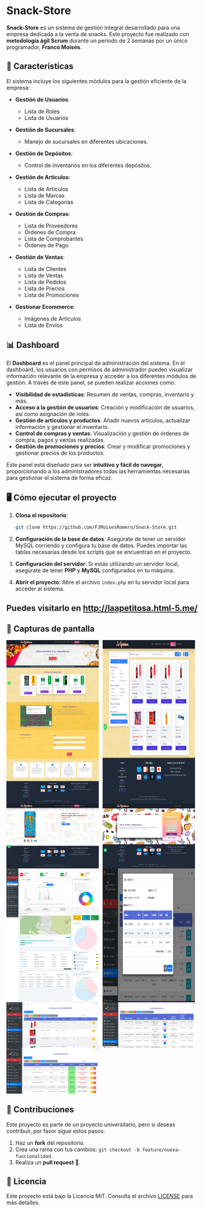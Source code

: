 # Snack-Store

**Snack-Store** es un sistema de gestión integral desarrollado para una empresa dedicada a la venta de snacks. Este proyecto fue realizado con **metodología ágil Scrum** durante un período de 2 semanas por un único programador, **Franco Moisés**.

## 🚀 Características

El sistema incluye los siguientes módulos para la gestión eficiente de la empresa:

- **Gestión de Usuarios**:
  - Lista de Roles
  - Lista de Usuarios
  
- **Gestión de Sucursales**:
  - Manejo de sucursales en diferentes ubicaciones.
  
- **Gestión de Depósitos**:
  - Control de inventarios en los diferentes depósitos.
  
- **Gestión de Artículos**:
  - Lista de Artículos
  - Lista de Marcas
  - Lista de Categorías
  
- **Gestión de Compras**:
  - Lista de Proveedores
  - Órdenes de Compra
  - Lista de Comprobantes
  - Órdenes de Pago
  
- **Gestión de Ventas**:
  - Lista de Clientes
  - Lista de Ventas
  - Lista de Pedidos
  - Lista de Precios
  - Lista de Promociones
  
- **Gestionar Ecommerce**:
  - Imágenes de Artículos
  - Lista de Envíos

## 📊 Dashboard

El **Dashboard** es el panel principal de administración del sistema. En el dashboard, los usuarios con permisos de administrador pueden visualizar información relevante de la empresa y acceder a los diferentes módulos de gestión. A través de este panel, se pueden realizar acciones como:

- **Visibilidad de estadísticas**: Resumen de ventas, compras, inventario y más.
- **Acceso a la gestión de usuarios**: Creación y modificación de usuarios, así como asignación de roles.
- **Gestión de artículos y productos**: Añadir nuevos artículos, actualizar información y gestionar el inventario.
- **Control de compras y ventas**: Visualización y gestión de órdenes de compra, pagos y ventas realizadas.
- **Gestión de promociones y precios**: Crear y modificar promociones y gestionar precios de los productos.

Este panel está diseñado para ser **intuitivo y fácil de navegar**, proporcionando a los administradores todas las herramientas necesarias para gestionar el sistema de forma eficaz.

## 🖥️ Cómo ejecutar el proyecto

1. **Clona el repositorio**:
    ```bash
    git clone https://github.com/FJMoisesRomero/Snack-Store.git
    ```

2. **Configuración de la base de datos**:
   Asegúrate de tener un servidor MySQL corriendo y configura tu base de datos. Puedes importar las tablas necesarias desde los scripts que se encuentran en el proyecto.

3. **Configuración del servidor**:
   Si estás utilizando un servidor local, asegúrate de tener **PHP** y **MySQL** configurados en tu máquina. 

4. **Abrir el proyecto**:
   Abre el archivo `index.php` en tu servidor local para acceder al sistema.

## Puedes visitarlo en http://laapetitosa.html-5.me/

## 📸 Capturas de pantalla

<div style="display: flex; flex-wrap: wrap; gap: 10px;">
    <img src="images/sistema 1.jpg" alt="Sistema 1" style="width: 48%; height: auto;">
    <img src="images/sistema 2.jpg" alt="Sistema 2" style="width: 48%; height: auto;">
</div>
<div style="display: flex; flex-wrap: wrap; gap: 10px;">
    <img src="images/sistema 3.jpg" alt="Sistema 3" style="width: 48%; height: auto;">
    <img src="images/sistema 4.jpg" alt="Sistema 4" style="width: 48%; height: auto;">
</div>
<div style="display: flex; flex-wrap: wrap; gap: 10px;">
    <img src="images/sistema 5.jpg" alt="Sistema 5" style="width: 48%; height: auto;">
    <img src="images/sistema 6.png" alt="Sistema 6" style="width: 48%; height: auto;">
</div>
<div style="display: flex; flex-wrap: wrap; gap: 10px;">
    <img src="images/sistema 7.png" alt="Sistema 7" style="width: 48%; height: auto;">
    <img src="images/sistema 8.png" alt="Sistema 8" style="width: 48%; height: auto;">
</div>
<div style="display: flex; flex-wrap: wrap; gap: 10px;">
    <img src="images/sistema 9.png" alt="Sistema 9" style="width: 48%; height: auto;">
</div>

## 🤝 Contribuciones

Este proyecto es parte de un proyecto universitario, pero si deseas contribuir, por favor sigue estos pasos:

1. Haz un **fork** del repositorio.
2. Crea una rama con tus cambios: `git checkout -b feature/nueva-funcionalidad`.
3. Realiza un **pull request** 🚀.

## 📝 Licencia

Este proyecto está bajo la Licencia MIT. Consulta el archivo [LICENSE](LICENSE) para más detalles.
